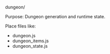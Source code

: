 dungeon/

Purpose:
Dungeon generation and runtime state.

Place files like:
- dungeon.js
- dungeon_items.js
- dungeon_state.js